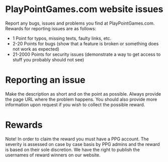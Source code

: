 # PlayPointGames.com website issues

Report any bugs, issues and problems you find at PlayPointGames.com.
Rewards for reporting issues are as follows:

- 1 Point for typos, missing texts, faulty links, etc.
- 2-20 Points for bugs (show that a feature is broken or something does not work as expected)
- 21-2000 Points for security issues (demonstrate a way to get access to stuff you probably should not see)

# Reporting an issue

Make the description as short and on the point as possible. Always provide the page URL where the problem happens. You should also provide more information upon request if you wish to collect the possible reward.

# Rewards

Note! In order to claim the reward you must have a PPG account. The severity is assessed on case by case basis by PPG admins and the reward is based on their sole discretion. We have the right to publish the usernames of reward winners on our website.
